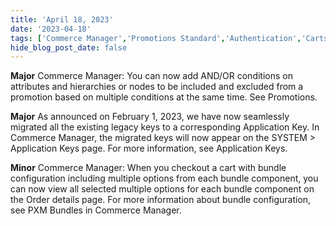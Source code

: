 ```yaml
---
title: 'April 18, 2023'
date: '2023-04-18'
tags: ['Commerce Manager','Promotions Standard','Authentication','Carts & Orders']
hide_blog_post_date: false
---
```

**Major**
Commerce Manager: You can now add AND/OR conditions on attributes and hierarchies or nodes to be included and excluded from a promotion based on multiple conditions at the same time. See Promotions.

**Major** As announced on February 1, 2023, we have now seamlessly migrated all the existing legacy keys to a corresponding Application Key. In Commerce Manager, the migrated keys will now appear on the SYSTEM > Application Keys page. For more information, see Application Keys.

**Minor** Commerce Manager: When you checkout a cart with bundle configuration including multiple options from each bundle component, you can now view all selected multiple options for each bundle component on the Order details page. For more information about bundle configuration, see PXM Bundles in Commerce Manager.
